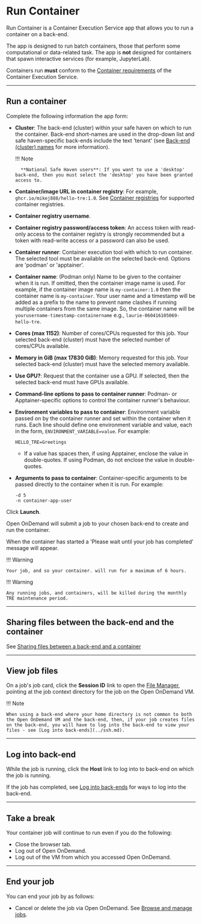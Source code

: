 # Run Container

Run Container is a Container Execution Service app that allows you to run a container on a back-end.

The app is designed to run batch containers, those that perform some computational or data-related task. The app is **not** designed for containers that spawn interactive services (for example, JupyterLab).

Containers run **must** conform to the [Container requirements](../containers.md#container-requirements) of the Container Execution Service.

---

## Run a container

Complete the following information the app form:

* **Cluster**: The back-end (cluster) within your safe haven on which to run the container. Back-end short-names are used in the drop-down list and safe haven-specific back-ends include the text 'tenant' (see [Back-end (cluster) names](../jobs.md#back-end-cluster-names) for more information).

    !!! Note

        **National Safe Haven users**: If you want to use a 'desktop' back-end, then you must select the 'desktop' you have been granted access to.

* **Container/image URL in container registry**: For example, `ghcr.io/mikej888/hello-tre:1.0`. See [Container registries](../containers.md#container-registries) for supported container registries.
* **Container registry username**.
* **Container registry password/access token**: An access token with read-only access to the container registry is strongly recommended but a token with read-write access or a password can also be used.
* **Container runner**: Container execution tool with which to run container. The selected tool must be available on the selected back-end. Options are 'podman' or 'apptainer'.
* **Container name**: (Podman only) Name to be given to the container when it is run. If omitted, then the container image name is used. For example, if the container image name is `my-container:1.0` then the container name is `my-container`. Your user name and a timestamp will be added as a prefix to the name to prevent name clashes if running multiple containers from the same image. So, the container name will be `yourusername-timestamp-containername` e.g., `laurie-060416105069-hello-tre`.
* **Cores (max 1152)**: Number of cores/CPUs requested for this job. Your selected back-end (cluster) must have the selected number of cores/CPUs available.
* **Memory in GiB (max 17830 GiB)**: Memory requested for this job. Your selected back-end (cluster) must have the selected memory available.
* **Use GPU?**: Request that the container use a GPU. If selected, then the selected back-end must have GPUs available.
* **Command-line options to pass to container runner**: Podman- or Apptainer-specific options to control the container runner's behaviour.
* **Environment variables to pass to container**: Environment variable passed on by the container runner and set within the container when it runs. Each line should define one environment variable and value, each in the form, `ENVIRONMENT_VARIABLE=value`. For example:

    ```text
    HELLO_TRE=Greetings
    ```

    * If a value has spaces then, if using Apptainer, enclose the value in double-quotes. If using Podman, do not enclose the value in double-quotes.

* **Arguments to pass to container**: Container-specific arguments to be passed directly to the container when it is run. For example:

    ```text
    -d 5
    -n container-app-user
    ```

Click **Launch**.

Open OnDemand will submit a job to your chosen back-end to create and run the container.

When the container has started a 'Please wait until your job has completed' message will appear.

!!! Warning

    Your job, and so your container. will run for a maximum of 6 hours.

!!! Warning

    Any running jobs, and containers, will be killed during the monthly TRE maintenance period.

---

## Sharing files between the back-end and the container

See [Sharing files between a back-end and a container](../containers.md#sharing-files-between-a-back-end-and-a-container)

---

## View job files

On a job's job card, click the **Session ID** link to open the [File Manager](../files.md), pointing at the job context directory for the job on the Open OnDemand VM.

!!! Note

    When using a back-end where your home directory is not common to both the Open OnDemand VM and the back-end, then, if your job creates files on the back-end, you will have to log into the back-end to view your files - see [Log into back-ends](../ssh.md).

---

## Log into back-end

While the job is running, click the **Host** link to log into to back-end on which the job is running.

If the job has completed, see [Log into back-ends](../ssh.md) for ways to log into the back-end.

---

## Take a break

Your container job will continue to run even if you do the following:

* Close the browser tab.
* Log out of Open OnDemand.
* Log out of the VM from which you accessed Open OnDemand.

---

## End your job

You can end your job by as follows:

* Cancel or delete the job via Open OnDemand. See [Browse and manage jobs](../jobs.md#browse-and-manage-jobs).
